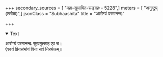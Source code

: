 +++
secondary_sources = [ "महा-सुभाषित-सङ्ग्रहः - 5228",]
meters = [ "अनुष्टुप् (श्लोक)",]
jsonClass = "Subhaashita"
title = "आरोग्यं परमानन्दः"

+++

<details open><summary>Text</summary>

आरोग्यं परमानन्दः सुखमुत्साह एव च।  
ऐश्वर्यं प्रियसंभोगं विना सर्वं निरर्थकम्॥
</details>

